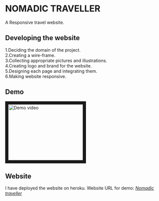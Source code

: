 # NOMADIC TRAVELLER
A Responsive travel website.


## Developing the website
1.Deciding the domain of the project.  
2.Creating a wire-frame.  
3.Collecting appropriate pictures and illustrations.  
4.Creating logo and brand for the website.  
5.Designing each page and integrating them.  
6.Making website responsive.  


## Demo
<a href="https://youtu.be/gB6pvfoBTPY" target="_blank"><img src="https://youtu.be/gB6pvfoBTPY/0.jpg" 
alt="Demo video" width="240" height="180" border="10" /></a>


## Website
I have deployed the website on heroku.
Website URL for demo: [*Nomadic traveller*](https://lnkd.in/gc-FfmF)
